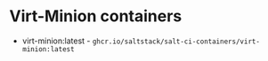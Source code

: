 # Virt-Minion containers

- virt-minion:latest - `ghcr.io/saltstack/salt-ci-containers/virt-minion:latest`
